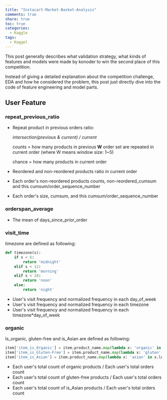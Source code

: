 ```yaml
---
title: "Instacart-Market-Basket-Analysis"
comments: true
share: true
toc: true
categories:
  - Kaggle
tags:
  - Kaggel
---
```




This post generally describes what validation strategy, what kinds of features and models were made by konoder to win the second place of this competition.

Instead of giving a detailed explanation about the competition challenge, EDA and how he considered the problem, this post just directly dive into the code of feature engineering and model parts.



## User Feature

### repeat_previous_ratio 

*  Repeat product in previous orders ratio:

   *intersection(previous & current) / current*

   counts = how many products in previous **W** order set are repeated in current order (where W means window size: 1~5)

   chance = how many products in current order

*  Reordered and non-reordered products ratio in current order

*  Each order's non-reordered products counts, non-reordered_cumsum and this cumsum/order_sequence_number

*  Each order's size, cumsum, and this cumsum/order_sequence_number

### orderspan_average

*  The mean of days_since_prior_order

### visit_time

timezone are defined as following:

```python
def timezone(s):
    if s < 6:
        return 'midnight'
    elif s < 12:
        return 'morning'
    elif s < 18:
        return 'noon'
    else:
        return 'night'
```

*  User's visit frequency and normalized frequency in each day_of_week
*  User's visit frequency and normalized frequency in each timezone
*  User's visit frequency and normalized frequency in each timezone*day_of_week

### organic

Is_organic, gluten-free and is_Asian are defined as following:

```Python
item['item_is_Organic'] = item.product_name.map(lambda x: 'organic' in x.lower())*1
item['item_is_Gluten-Free'] = item.product_name.map(lambda x: 'gluten' in x.lower() and 'free' in x.lower())*1
item['item_is_Asian'] = item.product_name.map(lambda x: 'asian' in x.lower())*1
```

*  Each user's total count of organic products / Each user's total orders count
*  Each user's total count of gluten-free products / Each user's total orders count
*  Each user's total count of is_Asian products / Each user's total orders count